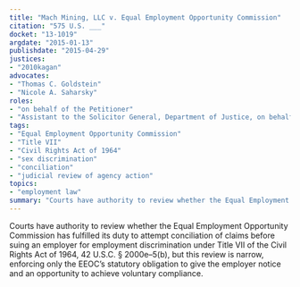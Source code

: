 ```yaml
---
title: "Mach Mining, LLC v. Equal Employment Opportunity Commission"
citation: "575 U.S. ___"
docket: "13-1019"
argdate: "2015-01-13"
publishdate: "2015-04-29"
justices:
- "2010kagan"
advocates:
- "Thomas C. Goldstein"
- "Nicole A. Saharsky"
roles:
- "on behalf of the Petitioner"
- "Assistant to the Solicitor General, Department of Justice, on behalf of the Respondent"
tags:
- "Equal Employment Opportunity Commission"
- "Title VII"
- "Civil Rights Act of 1964"
- "sex discrimination"
- "conciliation"
- "judicial review of agency action"
topics:
- "employment law"
summary: "Courts have authority to review whether the Equal Employment Opportunity Commission has fulfilled its duty to attempt conciliation of claims before suing an employer for employment discrimination under Title VII of the Civil Rights Act of 1964, 42 U.S.C. § 2000e–5(b), but this review is narrow, enforcing only the EEOC’s statutory obligation to give the employer notice and an opportunity to achieve voluntary compliance."
---
```

Courts have authority to review whether the Equal Employment Opportunity Commission has fulfilled its duty to attempt conciliation of claims before suing an employer for employment discrimination under Title VII of the Civil Rights Act of 1964, 42 U.S.C. § 2000e–5(b), but this review is narrow, enforcing only the EEOC’s statutory obligation to give the employer notice and an opportunity to achieve voluntary compliance.

